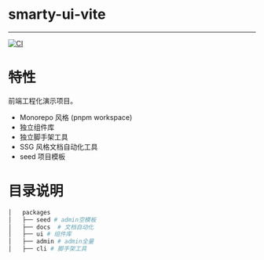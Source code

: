 # smarty-ui-vite

---

[![CI](https://github.com/smarty-team/smarty-admin/actions/workflows/main.yml/badge.svg?branch=main)](https://github.com/dingpc19/smarty-ui-vite/actions/workflows/main.yml)

# 特性

前端工程化演示项目。

- Monorepo 风格 (pnpm workspace)
- 独立组件库
- 独立脚手架工具
- SSG 风格文档自动化工具
- seed 项目模板

# 目录说明

```bash
│   packages
│   ├── seed # admin空模板
│   ├── docs  # 文档自动化
│   ├── ui # 组件库
│   ├── admin # admin全量
│   ├── cli # 脚手架工具
```
